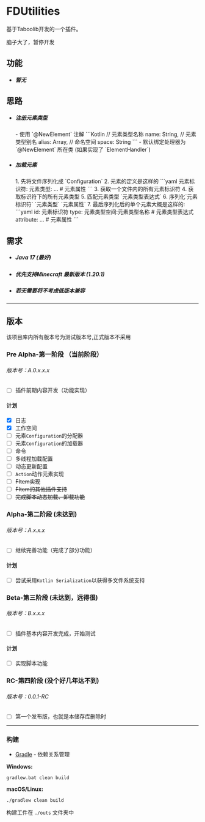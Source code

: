# FDUtilities

基于Taboolib开发的一个插件。

脑子大了，暂停开发

## 功能

- <h5>暂无</h5>

## 思路

- <h5>注册元素类型</h5>
  - 使用 `@NewElement` 注解
    ```Kotlin
    // 元素类型名称
    name: String,
    // 元素类型别名
    alias: Array<String>,
    // 命名空间
    space: String
    ```
  - 默认绑定处理器为 `@NewElement` 所在类 (如果实现了 `ElementHandler`)

- <h5>加载元素</h5>
  1. 先将文件序列化成 `Configuration`
  2. 元素的定义是这样的
     ```yaml
      元素标识符:
        元素类型:
           ... # 元素属性
     ```
  3. 获取一个文件内的所有元素标识符
  4. 获取标识符下的所有元素类型
  5. 匹配元素类型 `元素类型表达式`
  6. 序列化`元素标识符` `元素类型` `元素属性`
  7. 最后序列化后的单个元素大概是这样的:
     ```yaml
     id: 元素标识符
     type: 元素类型空间:元素类型名称 # 元素类型表达式
     attribute:
       ... # 元素属性
     ```

## 需求

- <h5>Java 17 (最好)</h5>

- <h5>优先支持Minecraft 最新版本 (1.20.1)</h5>

- <h5>若无需要将不考虑低版本兼容</h5>

***

## 版本

该项目库内所有版本号为测试版本号,正式版本不采用

### Pre Alpha-第一阶段 （当前阶段）

<h6>版本号：A.0.x.x.x</h6>

- [ ] 插件前期内容开发（功能实现）

#### 计划

- [x] 日志
- [x] 工作空间
- [ ] 元素`Configuration`的分配器
- [ ] 元素`Configuration`的加载器
- [ ] 命令
- [ ] 多线程加载配置
- [ ] 动态更新配置
- [ ] `Action`动作元素实现
- [ ] ~~FItem实现~~
- [ ] ~~FItem的其他插件支持~~
- [ ] ~~完成脚本动态加载、卸载功能~~

### Alpha-第二阶段 (未达到)

<h6>版本号：A.x.x.x</h6>

- [ ] 继续完善功能（完成了部分功能）

#### 计划

- [ ] 尝试采用`Kotlin Serialization`以获得多文件系统支持

### Beta-第三阶段 (未达到，远得很)

<h6>版本号：B.x.x.x</h6>

- [ ] 插件基本内容开发完成，开始测试

#### 计划

- [ ] 实现脚本功能

### RC-第四阶段 (没个好几年达不到)

<h6>版本号：0.0.1-RC</h6>

- [ ] 第一个发布版，也就是本储存库删除时

***

### 构建

* [Gradle](https://gradle.org/) - 依赖关系管理

**Windows:**

    gradlew.bat clean build

**macOS/Linux:**

    ./gradlew clean build

构建工件在 `./outs` 文件夹中
